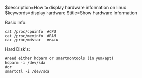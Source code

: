 $description=How to display hardware information on linux
$keywords=display hardware
$title=Show Hardware Information

Basic Info:

    cat /proc/cpuinfo  #CPU
    cat /proc/meminfo  #RAM
    cat /proc/mdstat   #RAID


Hard Disk's:

    #need either hdparm or smartmontools (in yum/apt)
    hdparm -i /dev/sda
    #or
    smartctl -i /dev/sda